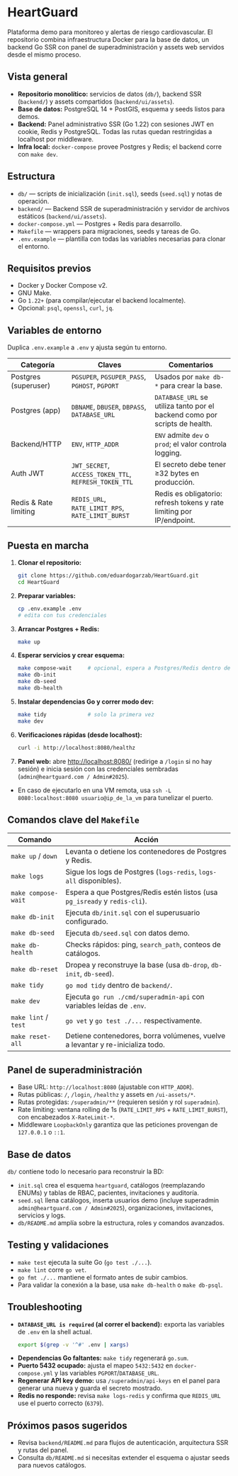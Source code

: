 # HeartGuard

Plataforma demo para monitoreo y alertas de riesgo cardiovascular. El repositorio combina infraestructura Docker para la base de datos, un backend Go SSR con panel de superadministración y assets web servidos desde el mismo proceso.

## Vista general

-   **Repositorio monolítico:** servicios de datos (`db/`), backend SSR (`backend/`) y assets compartidos (`backend/ui/assets`).
-   **Base de datos:** PostgreSQL 14 + PostGIS, esquema y seeds listos para demos.
-   **Backend:** Panel administrativo SSR (Go 1.22) con sesiones JWT en cookie, Redis y PostgreSQL. Todas las rutas quedan restringidas a localhost por middleware.
-   **Infra local:** `docker-compose` provee Postgres y Redis; el backend corre con `make dev`.

## Estructura

-   `db/` — scripts de inicialización (`init.sql`), seeds (`seed.sql`) y notas de operación.
-   `backend/` — Backend SSR de superadministración y servidor de archivos estáticos (`backend/ui/assets`).
-   `docker-compose.yml` — Postgres + Redis para desarrollo.
-   `Makefile` — wrappers para migraciones, seeds y tareas de Go.
-   `.env.example` — plantilla con todas las variables necesarias para clonar el entorno.

## Requisitos previos

-   Docker y Docker Compose v2.
-   GNU Make.
-   Go `1.22+` (para compilar/ejecutar el backend localmente).
-   Opcional: `psql`, `openssl`, `curl`, `jq`.

## Variables de entorno

Duplica `.env.example` a `.env` y ajusta según tu entorno.

| Categoría             | Claves                                                | Comentarios                                                                |
| --------------------- | ----------------------------------------------------- | -------------------------------------------------------------------------- |
| Postgres (superuser)  | `PGSUPER`, `PGSUPER_PASS`, `PGHOST`, `PGPORT`         | Usados por `make db-*` para crear la base.                                 |
| Postgres (app)        | `DBNAME`, `DBUSER`, `DBPASS`, `DATABASE_URL`          | `DATABASE_URL` se utiliza tanto por el backend como por scripts de health. |
| Backend/HTTP          | `ENV`, `HTTP_ADDR`                                    | `ENV` admite `dev` o `prod`; el valor controla logging.                    |
| Auth JWT              | `JWT_SECRET`, `ACCESS_TOKEN_TTL`, `REFRESH_TOKEN_TTL` | El secreto debe tener ≥32 bytes en producción.                             |
| Redis & Rate limiting | `REDIS_URL`, `RATE_LIMIT_RPS`, `RATE_LIMIT_BURST`     | Redis es obligatorio: refresh tokens y rate limiting por IP/endpoint.      |

## Puesta en marcha

1. **Clonar el repositorio:**
    ```sh
    git clone https://github.com/eduardogarzab/HeartGuard.git
    cd HeartGuard
    ```
2. **Preparar variables:**
    ```sh
    cp .env.example .env
    # edita con tus credenciales
    ```
3. **Arrancar Postgres + Redis:**
    ```sh
    make up
    ```
4. **Esperar servicios y crear esquema:**
    ```sh
    make compose-wait     # opcional, espera a Postgres/Redis dentro de Docker
    make db-init
    make db-seed
    make db-health
    ```
5. **Instalar dependencias Go y correr modo dev:**
    ```sh
    make tidy             # solo la primera vez
    make dev
    ```
6. **Verificaciones rápidas (desde localhost):**
    ```sh
    curl -i http://localhost:8080/healthz
    ```
7. **Panel web:** abre <http://localhost:8080/> (redirige a `/login` si no hay sesión) e inicia sesión con las credenciales sembradas (`admin@heartguard.com / Admin#2025`).

-   En caso de ejecutarlo en una VM remota, usa `ssh -L 8080:localhost:8080 usuario@ip_de_la_vm` para tunelizar el puerto.

## Comandos clave del `Makefile`

| Comando              | Acción                                                                         |
| -------------------- | ------------------------------------------------------------------------------ |
| `make up` / `down`   | Levanta o detiene los contenedores de Postgres y Redis.                        |
| `make logs`          | Sigue los logs de Postgres (`logs-redis`, `logs-all` disponibles).             |
| `make compose-wait`  | Espera a que Postgres/Redis estén listos (usa `pg_isready` y `redis-cli`).     |
| `make db-init`       | Ejecuta `db/init.sql` con el superusuario configurado.                         |
| `make db-seed`       | Ejecuta `db/seed.sql` con datos demo.                                          |
| `make db-health`     | Checks rápidos: ping, `search_path`, conteos de catálogos.                     |
| `make db-reset`      | Dropea y reconstruye la base (usa `db-drop`, `db-init`, `db-seed`).            |
| `make tidy`          | `go mod tidy` dentro de `backend/`.                                            |
| `make dev`           | Ejecuta `go run ./cmd/superadmin-api` con variables leídas de `.env`.          |
| `make lint` / `test` | `go vet` y `go test ./...` respectivamente.                                    |
| `make reset-all`     | Detiene contenedores, borra volúmenes, vuelve a levantar y re-inicializa todo. |

## Panel de superadministración

-   Base URL: `http://localhost:8080` (ajustable con `HTTP_ADDR`).
-   Rutas públicas: `/`, `/login`, `/healthz` y assets en `/ui-assets/*`.
-   Rutas protegidas: `/superadmin/**` (requieren sesión y rol `superadmin`).
-   Rate limiting: ventana rolling de 1s (`RATE_LIMIT_RPS` + `RATE_LIMIT_BURST`), con encabezados `X-RateLimit-*`.
-   Middleware `LoopbackOnly` garantiza que las peticiones provengan de `127.0.0.1` o `::1`.

## Base de datos

`db/` contiene todo lo necesario para reconstruir la BD:

-   `init.sql` crea el esquema `heartguard`, catálogos (reemplazando ENUMs) y tablas de RBAC, pacientes, invitaciones y auditoría.
-   `seed.sql` llena catálogos, inserta usuarios demo (incluye superadmin `admin@heartguard.com / Admin#2025`), organizaciones, invitaciones, servicios y logs.
-   `db/README.md` amplía sobre la estructura, roles y comandos avanzados.

## Testing y validaciones

-   `make test` ejecuta la suite Go (`go test ./...`).
-   `make lint` corre `go vet`.
-   `go fmt ./...` mantiene el formato antes de subir cambios.
-   Para validar la conexión a la base, usa `make db-health` o `make db-psql`.

## Troubleshooting

-   **`DATABASE_URL is required` (al correr el backend):** exporta las variables de `.env` en la shell actual.
    ```sh
    export $(grep -v '^#' .env | xargs)
    ```
-   **Dependencias Go faltantes:** `make tidy` regenerará `go.sum`.
-   **Puerto 5432 ocupado:** ajusta el mapeo `5432:5432` en `docker-compose.yml` y las variables `PGPORT`/`DATABASE_URL`.
-   **Regenerar API key demo:** usa `/superadmin/api-keys` en el panel para generar una nueva y guarda el secreto mostrado.
-   **Redis no responde:** revisa `make logs-redis` y confirma que `REDIS_URL` use el puerto correcto (`6379`).

## Próximos pasos sugeridos

-   Revisa `backend/README.md` para flujos de autenticación, arquitectura SSR y rutas del panel.
-   Consulta `db/README.md` si necesitas extender el esquema o ajustar seeds para nuevos catálogos.
